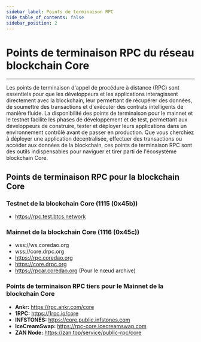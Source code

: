 ```yaml
---
sidebar_label: Points de terminaison RPC
hide_table_of_contents: false
sidebar_position: 2
---
```


# Points de terminaison RPC du réseau blockchain Core

---

Les points de terminaison d'appel de procédure à distance (RPC) sont essentiels pour que les développeurs et les applications interagissent directement avec la blockchain, leur permettant de récupérer des données, de soumettre des transactions et d'exécuter des contrats intelligents de manière fluide. La disponibilité des points de terminaison pour le mainnet et le testnet facilite les phases de développement et de test, permettant aux développeurs de construire, tester et déployer leurs applications dans un environnement contrôlé avant de passer en production. Que vous cherchiez à déployer une application décentralisée, effectuer des transactions ou accéder aux données de la blockchain, ces points de terminaison RPC sont des outils indispensables pour naviguer et tirer parti de l'écosystème blockchain Core.

## Points de terminaison RPC pour la blockchain Core

### Testnet de la blockchain Core (1115 (0x45b))

- https://rpc.test.btcs.network

### Mainnet de la blockchain Core (1116 (0x45c))

- wss://ws.coredao.org
- wss://core.drpc.org
- https://rpc.coredao.org
- https://core.drpc.org
- https://rpcar.coredao.org (Pour le nœud archive)

### Points de terminaison RPC tiers pour le Mainnet de la blockchain Core

- **Ankr:** https://rpc.ankr.com/core
- **1RPC:** https://1rpc.io/core
- **INFSTONES:** https://core.public.infstones.com
- **IceCreamSwap:** https://rpc-core.icecreamswap.com
- **ZAN Node:** https://zan.top/service/public-rpc/core
